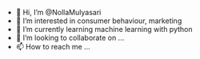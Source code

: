 - 👋 Hi, I’m @NollaMulyasari
- 👀 I’m interested in consumer behaviour, marketing
- 🌱 I’m currently learning machine learning with python
- 💞️ I’m looking to collaborate on ...
- 📫 How to reach me ...

<!---
NollaMulyasari/NollaMulyasari is a ✨ special ✨ repository because its `README.md` (this file) appears on your GitHub profile.
You can click the Preview link to take a look at your changes.
--->
